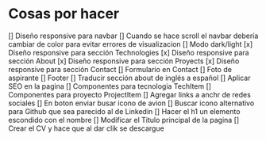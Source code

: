 # Cosas por hacer

[] Diseño responsive para navbar
[] Cuando se hace scroll el navbar debería cambiar de color para evitar errores de visualizacion
[] Modo dark/light
[x] Diseño responsive para sección Technologies
[x] Diseño responsive para sección About
[x] Diseño responsive para sección Proyects
[x] Diseño responsive para sección Contact
[] Formulario en Contact
[] Foto de aspirante
[] Footer
[] Traducir sección about de inglés a español
[] Aplicar SEO en la pagina
[] Componentes para tecnologia TechItem
[] Componentes para proyecto ProjectItem
[] Agregar links a anchr de redes sociales
[] En boton enviar busar icono de avion
[] Buscar icono alternativo para Github que sea parecido al de Linkedin
[] Hacer el h1 un elemento escondido con el nombre
[] Modificar el Titulo principal de la pagina
[] Crear el CV y hace que al dar clik se descargue
